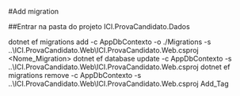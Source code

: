 ﻿#Add migration

##Entrar na pasta do projeto ICI.ProvaCandidato.Dados 

dotnet ef migrations add -c AppDbContexto -o ./Migrations -s ..\ICI.ProvaCandidato.Web\ICI.ProvaCandidato.Web.csproj <Nome_Migration>
dotnet ef database update -c AppDbContexto -s ..\ICI.ProvaCandidato.Web\ICI.ProvaCandidato.Web.csproj 
dotnet ef migrations remove -c AppDbContexto  -s ..\ICI.ProvaCandidato.Web\ICI.ProvaCandidato.Web.csproj Add_Tag
